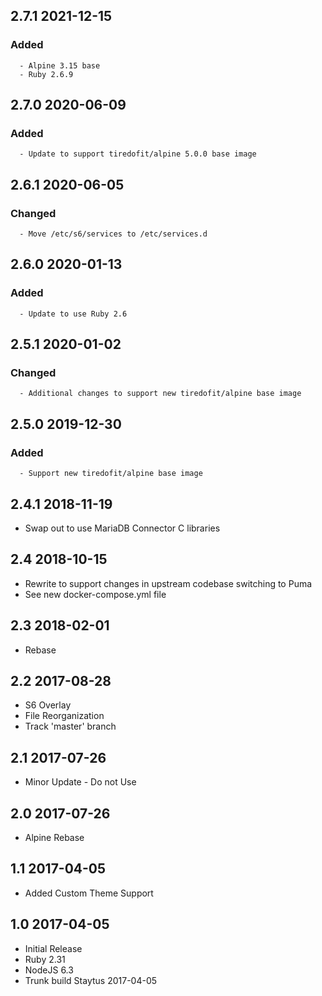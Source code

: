 ## 2.7.1 2021-12-15 <dave at tiredofit dot ca>

   ### Added
      - Alpine 3.15 base
      - Ruby 2.6.9


## 2.7.0 2020-06-09 <dave at tiredofit dot ca>

   ### Added
      - Update to support tiredofit/alpine 5.0.0 base image


## 2.6.1 2020-06-05 <dave at tiredofit dot ca>

   ### Changed
      - Move /etc/s6/services to /etc/services.d


## 2.6.0 2020-01-13 <dave at tiredofit dot ca>

   ### Added
      - Update to use Ruby 2.6


## 2.5.1 2020-01-02 <dave at tiredofit dot ca>

   ### Changed
      - Additional changes to support new tiredofit/alpine base image


## 2.5.0 2019-12-30 <dave at tiredofit dot ca>

   ### Added
      - Support new tiredofit/alpine base image


## 2.4.1 2018-11-19 <dave at tiredofit dot ca>

* Swap out to use MariaDB Connector C libraries

## 2.4 2018-10-15 <dave at tiredofit dot ca>

* Rewrite to support changes in upstream codebase switching to Puma 
* See new docker-compose.yml file

## 2.3 2018-02-01 <dave at tiredofit dot ca>

* Rebase

## 2.2 2017-08-28 <dave at tiredofit dot ca>

* S6 Overlay
* File Reorganization
* Track 'master' branch

## 2.1 2017-07-26 <dave at tiredofit dot ca>

* Minor Update - Do not Use

## 2.0 2017-07-26 <dave at tiredofit dot ca>

* Alpine Rebase

## 1.1 2017-04-05 <dave at tiredofit dot ca>

* Added Custom Theme Support

## 1.0 2017-04-05 <dave at tiredofit dot ca>

* Initial Release
* Ruby 2.31
* NodeJS 6.3
* Trunk build Staytus 2017-04-05
